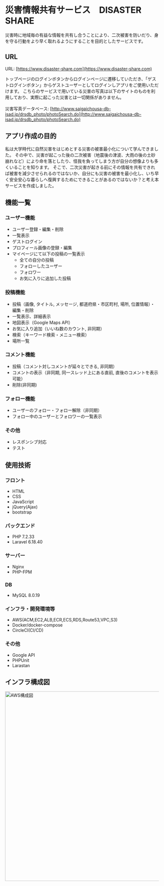 <!-- <p align="center"><img src="https://laravel.com/assets/img/components/logo-laravel.svg"></p>

<p align="center">
<a href="https://travis-ci.org/laravel/framework"><img src="https://travis-ci.org/laravel/framework.svg" alt="Build Status"></a>
<a href="https://packagist.org/packages/laravel/framework"><img src="https://poser.pugx.org/laravel/framework/d/total.svg" alt="Total Downloads"></a>
<a href="https://packagist.org/packages/laravel/framework"><img src="https://poser.pugx.org/laravel/framework/v/stable.svg" alt="Latest Stable Version"></a>
<a href="https://packagist.org/packages/laravel/framework"><img src="https://poser.pugx.org/laravel/framework/license.svg" alt="License"></a>
</p> -->

# 災害情報共有サービス　DISASTER SHARE

災害時に地域毎の有益な情報を共有し合うことにより、二次被害を防いだり、身を守る行動をより早く取れるようにすることを目的としたサービスです。
<!-- Laravel is a web application framework with expressive, elegant syntax. We believe development must be an enjoyable and creative experience to be truly fulfilling. Laravel attempts to take the pain out of development by easing common tasks used in the majority of web projects, such as: -->

## URL
URL: [https://www.disaster-share.com](https://www.disaster-share.com)
<!-- - [Simple, fast routing engine](https://laravel.com/docs/routing).
- [Powerful dependency injection container](https://laravel.com/docs/container).
- Multiple back-ends for [session](https://laravel.com/docs/session) and [cache](https://laravel.com/docs/cache) storage.
- Expressive, intuitive [database ORM](https://laravel.com/docs/eloquent).
- Database agnostic [schema migrations](https://laravel.com/docs/migrations).
- [Robust background job processing](https://laravel.com/docs/queues).
- [Real-time event broadcasting](https://laravel.com/docs/broadcasting). -->
トップページのログインボタンからログインページに遷移していただき、「ゲストログインボタン」からゲストユーザーとしてログインしアプリをご使用いただけます。
こちらのサービスで用いている災害の写真は以下のサイトのものを利用しており、実際に起こった災害とは一切関係がありません。<br>                                                   
災害写真データベース: [http://www.saigaichousa-db-isad.jp/drsdb_photo/photoSearch.do](http://www.saigaichousa-db-isad.jp/drsdb_photo/photoSearch.do)


<!-- Laravel is accessible, yet powerful, providing tools needed for large, robust applications. -->

## アプリ作成の目的

<!-- Laravel has the most extensive and thorough [documentation](https://laravel.com/docs) and video tutorial library of any modern web application framework, making it a breeze to get started learning the framework.

If you're not in the mood to read, [Laracasts](https://laracasts.com) contains over 1100 video tutorials on a range of topics including Laravel, modern PHP, unit testing, JavaScript, and more. Boost the skill level of yourself and your entire team by digging into our comprehensive video library. -->
私は大学時代に自然災害をはじめとする災害の被害最小化について学んできました。
その中で、災害が起こった後の二次被害（地震後の津波、大雨の後の土砂崩れなど）により命を落としたり、怪我を負ってしまう方が自分の想像よりも多くいることを知ります。
そこで、二次災害が起きる前にその情報を共有できれば被害を減少させられるのではないか、自分にも災害の被害を最小化し、いち早く安全安心な暮らしへ復興するためにできることがあるのではないか？と考え本サービスを作成しました。
<!-- ## 工夫した点
・無限コメント機能
・CI/CDパイプラインの構築 -->


## 機能一覧
### ユーザー機能
- ユーザー登録・編集・削除
- 一覧表示
- ゲストログイン
- プロフィール画像の登録・編集
- マイページにて以下の投稿の一覧表示
    - 全ての自分の投稿
    - フォローしたユーザー
    - フォロワー
    - お気に入りに追加した投稿
### 投稿機能
- 投稿（画像, タイトル, メッセージ, 都道府県・市区町村, 場所, 位置情報）・編集・削除
- 一覧表示、詳細表示
- 地図表示（Google Maps API）
- お気に入り追加（いいね数のカウント, 非同期）
- 検索（キーワード検索・メニュー検索）
- 場所一覧
### コメント機能
- 投稿（コメント対しコメントが延々とできる, 非同期）
- コメントの表示（非同期, 同一スレッド上にある直前, 直後のコメントを表示可能）
- 削除(非同期)
### フォロー機能
- ユーザーのフォロー・フォロー解除（非同期）
- フォロー中のユーザーとフォロワーの一覧表示
### その他
- レスポンシブ対応
- テスト

<!-- ## Laravel Sponsors -->
## 使用技術
### フロント
- HTML
- CSS
- JavaScript
- jQuery(Ajax)
- bootstrap
### バックエンド
- PHP 7.2.33
- Laravel 6.18.40
### サーバー
- Nginx
- PHP-FPM

### DB
- MySQL 8.0.19
### インフラ・開発環境等
- AWS(ACM,EC2,ALB,ECR,ECS,RDS,Route53,VPC,S3)
- Docker/docker-compose
- CircleCI(CI/CD)
### その他
- Google API
- PHPUnit
- Larastan

<!-- We would like to extend our thanks to the following sponsors for helping fund on-going Laravel development. If you are interested in becoming a sponsor, please visit the Laravel [Patreon page](https://patreon.com/taylorotwell): -->

<!-- - **[Vehikl](https://vehikl.com/)**
- **[Tighten Co.](https://tighten.co)**
- **[British Software Development](https://www.britishsoftware.co)**
- [Fragrantica](https://www.fragrantica.com)
- [SOFTonSOFA](https://softonsofa.com/)
- [User10](https://user10.com)
- [Soumettre.fr](https://soumettre.fr/)
- [CodeBrisk](https://codebrisk.com)
- [1Forge](https://1forge.com)
- [TECPRESSO](https://tecpresso.co.jp/)
- [Pulse Storm](http://www.pulsestorm.net/)
- [Runtime Converter](http://runtimeconverter.com/)
- [WebL'Agence](https://weblagence.com/) -->

## インフラ構成図
<img width="618" alt="AWS構成図" src="https://user-images.githubusercontent.com/47106952/96061588-94f3f580-0ece-11eb-8afc-2f7db68f278e.png">

<!-- ## Contributing

Thank you for considering contributing to the Laravel framework! The contribution guide can be found in the [Laravel documentation](https://laravel.com/docs/contributions).

## Security Vulnerabilities

If you discover a security vulnerability within Laravel, please send an e-mail to Taylor Otwell via [taylor@laravel.com](mailto:taylor@laravel.com). All security vulnerabilities will be promptly addressed.

## License

The Laravel framework is open-sourced software licensed under the [MIT license](https://opensource.org/licenses/MIT). -->
